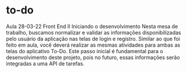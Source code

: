 # to-do
Aula 28-03-22
Front End II Iniciando o desenvolvimento
Nesta mesa de trabalho, buscamos normalizar e validar as informações disponibilizadas pelo usuário da aplicação nas telas de login e registro. 
Similar ao que foi feito em aula, você deverá realizar as mesmas atividades para ambas as telas do aplicativo To-Do.
Este passo inicial é fundamental para o desenvolvimento deste projeto, pois no futuro, essas informações serão integradas a uma API de tarefas.

